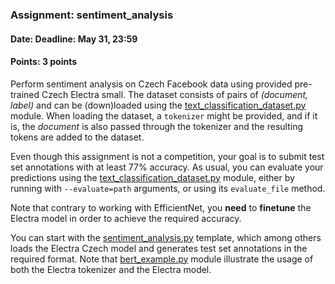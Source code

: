 ### Assignment: sentiment_analysis
#### Date: Deadline: May 31, 23:59
#### Points: 3 points

Perform sentiment analysis on Czech Facebook data using provided pre-trained
Czech Electra small. The dataset consists of pairs of _(document, label)_
and can be (down)loaded using the
[text_classification_dataset.py](https://github.com/ufal/npfl114/tree/master/labs/11/text_classification_dataset.py)
module. When loading the dataset, a `tokenizer` might be provided, and if it is,
the _document_ is also passed through the tokenizer and the resulting tokens are
added to the dataset.

Even though this assignment is not a competition, your goal is to submit test
set annotations with at least 77% accuracy. As usual, you can evaluate your
predictions using the [text_classification_dataset.py](https://github.com/ufal/npfl114/tree/master/labs/11/text_classification_dataset.py)
module, either by running with `--evaluate=path` arguments, or using its
`evaluate_file` method.

Note that contrary to working with EfficientNet, you **need** to **finetune**
the Electra model in order to achieve the required accuracy.

You can start with the
[sentiment_analysis.py](https://github.com/ufal/npfl114/tree/master/labs/11/sentiment_analysis.py)
template, which among others loads the Electra Czech model and generates test
set annotations in the required format. Note that [bert_example.py](https://github.com/ufal/npfl114/tree/master/labs/11/bert_example.py)
module illustrate the usage of both the Electra tokenizer and the Electra model.
